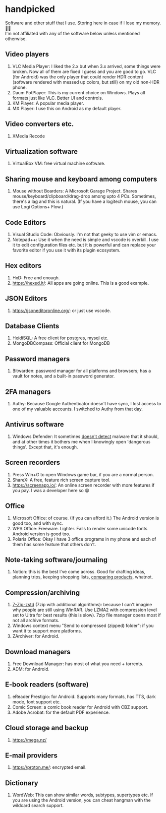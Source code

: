 # handpicked

Software and other stuff that I use. Storing here in case if I lose my memory. 🤷‍♂️  
I'm not affiliated with any of the software below unless mentioned otherwise.

## Video players

1. VLC Media Player: I liked the 2.x but when 3.x arrived, some things were broken. Now all of them are fixed I guess and you are good to go. VLC (for Android) was the only player that could render HDR content (software rendered with messed up colors, but still) on my old non-HDR phone.
2. Daum PotPlayer: This is my current choice on Windows. Plays all formats just like VLC. Better UI and controls.
3. KM Player: A popular media player.
4. MX Player: I use this on Android as my default player.

## Video converters etc.

1. XMedia Recode

## Virtualization software

1. VirtualBox VM: free virtual machine software.

## Sharing mouse and keyboard among computers

1. Mouse without Boarders: A Microsoft Garage Project. Shares mouse/keyboard/clipboard/drag-drop among upto 4 PCs. Sometimes, there's a lag and this is natural. (If you have a logitech mouse, you can use Logi Options+ Flow.)

## Code Editors

1. Visual Studio Code: Obviously. I'm not that geeky to use vim or emacs.
2. Notepad++: Use it when the need is simple and vscode is overkill. I use it to edit configuration files etc. but it is powerful and can replace your favorite editor if you use it with its plugin ecosystem.

## Hex editors

1. HxD: Free and enough.
2. https://hexed.it/: All apps are going online. This is a good example.

## JSON Editors

1. https://jsoneditoronline.org/: or just use vscode.

## Database Clients

1. HeidiSQL: A free client for postgres, mysql etc.
2. MongoDBCompass: Official client for MongoDB

## Password managers

1. Bitwarden: password manager for all platforms and browsers; has a vault for notes, and a built-in password generator.

## 2FA managers

1. Authy: Because Google Authenticator doesn't have sync, I lost access to one of my valuable accounts. I switched to Authy from that day.

## Antivirus software

1. Windows Defender: It sometimes [doesn't detect](https://twitter.com/hexmint/status/1370578440898846723) malware that it should, and at other times it bothers me when I knowingly open 'dangerous things'. Except that, it's enough.

## Screen recorders

1. Press Win+G to open Windows game bar, if you are a normal person.
2. ShareX: A free, feature rich screen capture tool.
3. https://screenapp.io/: An online screen recorder with more features if you pay. I was a developer here so 😁

## Office

1. Microsoft Office: of course. (If you can afford it.) The Android version is good too, and with sync.
2. WPS Office: Freeware. Lighter. Fails to render some unicode fonts. Android version is good too.
3. Polaris Office: Okay I have 3 office programs in my phone and each of them has some feature that others don't.

## Note-taking software/journaling

1. Notion: this is the best I've come across. Good for drafting ideas, planning trips, keeping shopping lists, [comparing products](https://twitter.com/hexmint/status/1355204683791429634), whatnot.

## Compression/archiving

1. [7-Zip-zstd](https://mcmilk.de/projects/7-Zip-zstd/) (7zip with additional algorithms): because I can't imagine why people are still using WinRAR. Use LZMA2 with compression level set to Ultra for best results (this is slow). 7zip file manager opens most if not all archive formats.
2. Windows context menu "Send to compressed (zipped) folder": if you want it to support more platforms.
3. ZArchiver: for Android.

## Download managers

1. Free Download Manager: has most of what you need + torrents.
2. ADM: for Android.

## E-book readers (software)

1. eReader Prestigio: for Android. Supports many formats, has TTS, dark mode, font support etc.
2. Comic Screen: a comic book reader for Android with CBZ support.
3. Adobe Acrobat: for the default PDF experience.

## Cloud storage and backup

1. https://mega.nz/

## E-mail providers

1. https://proton.me/: encrypted email.

## Dictionary

1. WordWeb: This can show similar words, subtypes, supertypes etc. If you are using the Android version, you can cheat hangman with the wildcard search support.
